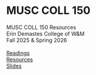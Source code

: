 # MUSC COLL 150
MUSC COLL 150 Resources <br>
Erin Demastes College of W&M <br>
Fall 2025 & Spring 2026 <br>
<br>
<a href = "https://github.com/edemastes/musc-150/readings">Readings</a> <br>
<a href = "https://github.com/edemastes/musc-150/resources">Resources</a> <br>
<a href = "https://github.com/edemastes/musc-150/slides">Slides</a>
